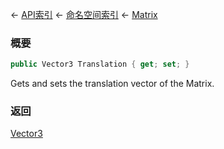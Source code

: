 ← [API索引](Api-Index) ← [命名空间索引](Namespace-Index) ← [Matrix](VRageMath.Matrix)

### 概要

```csharp
public Vector3 Translation { get; set; }
```

Gets and sets the translation vector of the Matrix.

### 返回

[Vector3](VRageMath.Vector3)

